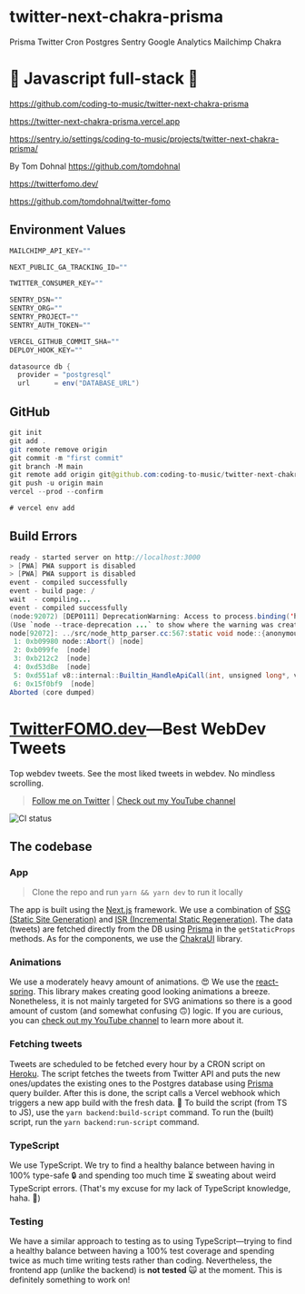 # twitter-next-chakra-prisma

Prisma Twitter Cron Postgres Sentry Google Analytics Mailchimp Chakra

# 🚀 Javascript full-stack 🚀

https://github.com/coding-to-music/twitter-next-chakra-prisma

https://twitter-next-chakra-prisma.vercel.app

https://sentry.io/settings/coding-to-music/projects/twitter-next-chakra-prisma/

By Tom Dohnal https://github.com/tomdohnal

https://twitterfomo.dev/

https://github.com/tomdohnal/twitter-fomo

## Environment Values

```java
MAILCHIMP_API_KEY=""

NEXT_PUBLIC_GA_TRACKING_ID=""

TWITTER_CONSUMER_KEY=""

SENTRY_DSN=""
SENTRY_ORG=""
SENTRY_PROJECT=""
SENTRY_AUTH_TOKEN=""

VERCEL_GITHUB_COMMIT_SHA=""
DEPLOY_HOOK_KEY=""

datasource db {
  provider = "postgresql"
  url      = env("DATABASE_URL")

```

## GitHub

```java
git init
git add .
git remote remove origin
git commit -m "first commit"
git branch -M main
git remote add origin git@github.com:coding-to-music/twitter-next-chakra-prisma.git
git push -u origin main
vercel --prod --confirm

# vercel env add
```

## Build Errors

```java
ready - started server on http://localhost:3000
> [PWA] PWA support is disabled
> [PWA] PWA support is disabled
event - compiled successfully
event - build page: /
wait  - compiling...
event - compiled successfully
(node:92072) [DEP0111] DeprecationWarning: Access to process.binding('http_parser') is deprecated.
(Use `node --trace-deprecation ...` to show where the warning was created)
node[92072]: ../src/node_http_parser.cc:567:static void node::{anonymous}::Parser::Initialize(const v8::FunctionCallbackInfo<v8::Value>&): Assertion `args[3]->IsInt32()' failed.
 1: 0xb09980 node::Abort() [node]
 2: 0xb099fe  [node]
 3: 0xb212c2  [node]
 4: 0xd53d8e  [node]
 5: 0xd551af v8::internal::Builtin_HandleApiCall(int, unsigned long*, v8::internal::Isolate*) [node]
 6: 0x15f0bf9  [node]
Aborted (core dumped)
```

# [TwitterFOMO.dev](https://twitterfomo.dev)—Best WebDev Tweets

Top webdev tweets. See the most liked tweets in webdev. No mindless scrolling.

> [Follow me on Twitter](https://twitter.com/tom_dohnal) | [Check out my YouTube channel](https://www.youtube.com/channel/UCE7h4of6ywpAG87KXHV6UrQ)

![CI status](https://github.com/tomdohnal/twitter-fomo/workflows/CI/badge.svg)

## The codebase

### App

> Clone the repo and run `yarn && yarn dev` to run it locally

The app is built using the [Next.js](https://nextjs.org/) framework. We use a combination of [SSG (Static Site Generation)](https://nextjs.org/blog/next-9-3#next-gen-static-site-generation-ssg-support) and [ISR (Incremental Static Regeneration)](https://nextjs.org/blog/next-9-5#stable-incremental-static-regeneration). The data (tweets) are fetched directly from the DB using [Prisma](https://www.prisma.io/) in the `getStaticProps` methods. As for the components, we use the [ChakraUI](https://chakra-ui.com/) library.

### Animations

We use a moderately heavy amount of animations. 😍 We use the [react-spring](https://www.react-spring.io/). This library makes creating good looking animations a breeze. Nonetheless, it is not mainly targeted for SVG animations so there is a good amount of custom (and somewhat confusing 🙃) logic.
If you are curious, you can [check out my YouTube channel](https://www.youtube.com/channel/UCE7h4of6ywpAG87KXHV6UrQ) to learn more about it.

### Fetching tweets

Tweets are scheduled to be fetched every hour by a CRON script on [Heroku](https://www.heroku.com/). The script fetches the tweets from Twitter API and puts the new ones/updates the existing ones to the Postgres database using [Prisma](https://www.prisma.io/) query builder. After this is done, the script calls a Vercel webhook which triggers a new app build with the fresh data. 🌿
To build the script (from TS to JS), use the `yarn backend:build-script` command. To run the (built) script, run the `yarn backend:run-script` command.

### TypeScript

We use TypeScript. We try to find a healthy balance between having in 100% type-safe 🔒 and spending too much time ⏳ sweating about weird TypeScript errors. (That's my excuse for my lack of TypeScript knowledge, haha. 🙈)

### Testing

We have a similar approach to testing as to using TypeScript—trying to find a healthy balance between having a 100% test coverage and spending twice as much time writing tests rather than coding. Nevertheless, the frontend app (_unlike_ the backend) is **not tested** 🙀 at the moment. This is definitely something to work on!
